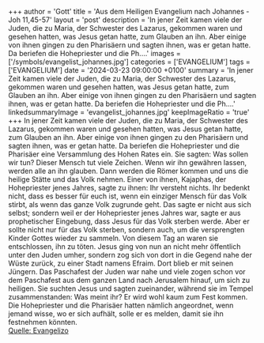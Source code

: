 +++
author = 'Gott'
title = 'Aus dem Heiligen Evangelium nach Johannes - Joh 11,45-57'
layout = 'post'
description = 'In jener Zeit kamen viele der Juden, die zu Maria, der Schwester des Lazarus, gekommen waren und gesehen hatten, was Jesus getan hatte, zum Glauben an ihn. Aber einige von ihnen gingen zu den Pharisäern und sagten ihnen, was er getan hatte. Da beriefen die Hohepriester und die Ph....'
images = ['/symbols/evangelist_johannes.jpg']
categories = ['EVANGELIUM']
tags = ['EVANGELIUM']
date = '2024-03-23 09:00:00 +0100'
summary = 'In jener Zeit kamen viele der Juden, die zu Maria, der Schwester des Lazarus, gekommen waren und gesehen hatten, was Jesus getan hatte, zum Glauben an ihn. Aber einige von ihnen gingen zu den Pharisäern und sagten ihnen, was er getan hatte. Da beriefen die Hohepriester und die Ph....'
linkedsummaryImage = 'evangelist_johannes.jpg'
keepImageRatio = 'true'
+++
In jener Zeit kamen viele der Juden, die zu Maria, der Schwester des Lazarus, gekommen waren und gesehen hatten, was Jesus getan hatte, zum Glauben an ihn.
Aber einige von ihnen gingen zu den Pharisäern und sagten ihnen, was er getan hatte.
Da beriefen die Hohepriester und die Pharisäer eine Versammlung des Hohen Rates ein.<!--more--> Sie sagten: Was sollen wir tun? Dieser Mensch tut viele Zeichen.
Wenn wir ihn gewähren lassen, werden alle an ihn glauben. Dann werden die Römer kommen und uns die heilige Stätte und das Volk nehmen.
Einer von ihnen, Kajaphas, der Hohepriester jenes Jahres, sagte zu ihnen: Ihr versteht nichts.
Ihr bedenkt nicht, dass es besser für euch ist, wenn ein einziger Mensch für das Volk stirbt, als wenn das ganze Volk zugrunde geht.
Das sagte er nicht aus sich selbst; sondern weil er der Hohepriester jenes Jahres war, sagte er aus prophetischer Eingebung, dass Jesus für das Volk sterben werde.
Aber er sollte nicht nur für das Volk sterben, sondern auch, um die versprengten Kinder Gottes wieder zu sammeln.
Von diesem Tag an waren sie entschlossen, ihn zu töten.
Jesus ging von nun an nicht mehr öffentlich unter den Juden umher, sondern zog sich von dort in die Gegend nahe der Wüste zurück, zu einer Stadt namens Efraim. Dort blieb er mit seinen Jüngern.
Das Paschafest der Juden war nahe und viele zogen schon vor dem Paschafest aus dem ganzen Land nach Jerusalem hinauf, um sich zu heiligen.
Sie suchten Jesus und sagten zueinander, während sie im Tempel zusammenstanden: Was meint ihr? Er wird wohl kaum zum Fest kommen.
Die Hohepriester und die Pharisäer hatten nämlich angeordnet, wenn jemand wisse, wo er sich aufhält, solle er es melden, damit sie ihn festnehmen könnten.<br> [Quelle: Evangelizo](https://evangeliumtagfuertag.org/DE/gospel)